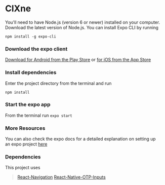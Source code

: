 # ClXne

You'll need to have Node.js (version 6 or newer) installed on your computer. Download the latest version of Node.js.
You can install Expo CLI by running

```
npm install -g expo-cli
```

### Download the expo client
[Download for Android from the Play Store](https://play.google.com/store/apps/details?id=host.exp.exponent) or [for iOS from the App Store](https://itunes.com/apps/exponent)

### Install dependencies
Enter the project directory from the terminal and run 
```
npm install
```

### Start the expo app
From the terminal run
    ```
    expo start
    ```

### More Resources
You can also check the expo docs for a detailed explanation on setting up an expo project [here](https://docs.expo.io/versions/v31.0.0/workflow/up-and-running)

### Dependencies

This project uses 
>[React-Navigation](https://reactnavigation.org/)
>[React-Native-OTP-Inputs](https://www.npmjs.com/package/react-native-otp-inputs)
